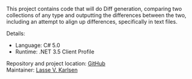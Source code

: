 This project contains code that will do Diff generation, comparing
two collections of any type and outputting the differences between
the two, including an attempt to align up differences, specifically
in text files.

Details:

* Language: C# 5.0
* Runtime: .NET 3.5 Client Profile

Repository and project location: [GitHub][1]  
Maintainer: [Lasse V. Karlsen][2]

  [1]: https://github.com/lassevk/DiffLib
  [2]: mailto:lasse@vkarlsen.no
